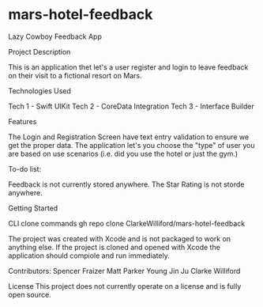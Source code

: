 # mars-hotel-feedback

Lazy Cowboy Feedback App

Project Description

This is an application thet let's a user register and login to leave feedback on their visit to a fictional resort on Mars. 

Technologies Used

Tech 1 - Swift UIKit
Tech 2 - CoreData Integration
Tech 3 - Interface Builder

Features

The Login and Registration Screen have text entry validation to ensure we get the proper data. 
The application let's you choose the "type" of user you are based on use scenarios (i.e. did you use the hotel or just the gym.)

To-do list:

Feedback is not currently stored anywhere.
The Star Rating is not storde anywhere. 

Getting Started

CLI clone commands
gh repo clone ClarkeWilliford/mars-hotel-feedback

The project was created with Xcode and is not packaged to work on anything else. 
If the project is cloned and opened with Xcode the application should compiole and run immediately.

Contributors:
Spencer Fraizer
Matt Parker
Young Jin Ju
Clarke Williford

License
This project does not currently operate on a license and is fully open source. 
